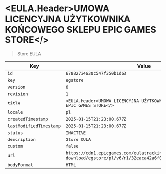 # <EULA.Header>UMOWA LICENCYJNA UŻYTKOWNIKA KOŃCOWEGO SKLEPU EPIC GAMES STORE</>

> Store EULA

| Key | Value |
| --- | ----- |
| `id` | `67882734630c547f350b1d63` |
| `key` | `egstore` |
| `version` | `6` |
| `revision` | `1` |
| `title` | `<EULA.Header>UMOWA LICENCYJNA UŻYTKOWNIKA KOŃCOWEGO SKLEPU EPIC GAMES STORE</>` |
| `locale` | `pl` |
| `createdTimestamp` | `2025-01-15T21:23:00.677Z` |
| `lastModifiedTimestamp` | `2025-01-15T21:23:00.677Z` |
| `status` | `INACTIVE` |
| `description` | `Store EULA` |
| `custom` | `false` |
| `url` | `https://cdn1.epicgames.com/eulatracking-download/egstore/pl/v6/r1/32eaca42a6f060a31afc7f36bf9a774f.pdf` |
| `bodyFormat` | `HTML` |
